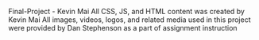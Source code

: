 Final-Project - Kevin Mai
All CSS, JS, and HTML content was created by Kevin Mai
All images, videos, logos, and related media used in this project were provided by Dan Stephenson as a part of assignment instruction
